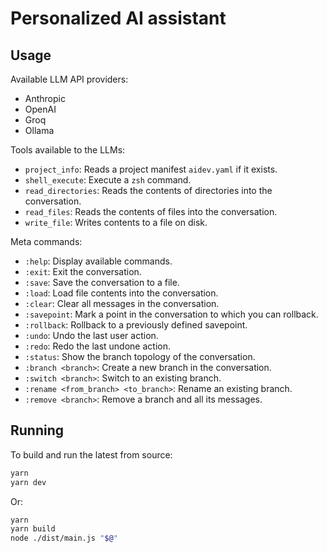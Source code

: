 # Personalized AI assistant

## Usage

Available LLM API providers:

-   Anthropic
-   OpenAI
-   Groq
-   Ollama

Tools available to the LLMs:

-   `project_info`: Reads a project manifest `aidev.yaml` if it exists.
-   `shell_execute`: Execute a `zsh` command.
-   `read_directories`: Reads the contents of directories into the conversation.
-   `read_files`: Reads the contents of files into the conversation.
-   `write_file`: Writes contents to a file on disk.

Meta commands:

-   `:help`: Display available commands.
-   `:exit`: Exit the conversation.
-   `:save`: Save the conversation to a file.
-   `:load`: Load file contents into the conversation.
-   `:clear`: Clear all messages in the conversation.
-   `:savepoint`: Mark a point in the conversation to which you can rollback.
-   `:rollback`: Rollback to a previously defined savepoint.
-   `:undo`: Undo the last user action.
-   `:redo`: Redo the last undone action.
-   `:status`: Show the branch topology of the conversation.
-   `:branch <branch>`: Create a new branch in the conversation.
-   `:switch <branch>`: Switch to an existing branch.
-   `:rename <from_branch> <to_branch>`: Rename an existing branch.
-   `:remove <branch>`: Remove a branch and all its messages.

## Running

To build and run the latest from source:

```bash
yarn
yarn dev
```

Or:

```bash
yarn
yarn build
node ./dist/main.js "$@"
```
